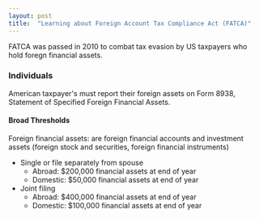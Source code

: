 ```yaml
---
layout: post
title:  "Learning about Foreign Account Tax Compliance Act (FATCA)"
---
```


FATCA was passed in 2010 to combat tax evasion by US taxpayers who hold foregn financial assets. 

### Individuals

American taxpayer's must report their foreign assets on Form 8938, Statement of Specified Foreign Financial Assets. 



#### Broad Thresholds

Foreign financial assets: are foreign financial accounts and investment assets (foreign stock and securities, foreign financial instruments) 

- Single or file separately from spouse
    - Abroad: $200,000 financial assets at end of year
    - Domestic: $50,000 financial assets at end of year
- Joint filing
    - Abroad: $400,000 financial assets at end of year
    - Domestic: $100,000 financial assets at end of year